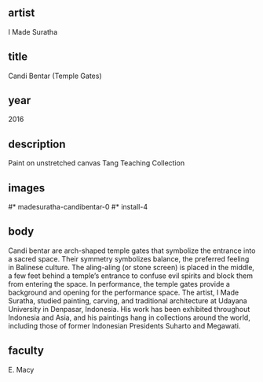 ## artist
I Made Suratha 

## title
Candi Bentar (Temple Gates)

## year
2016 

## description
Paint on unstretched canvas 
Tang Teaching Collection 

## images
#* madesuratha-candibentar-0
#* install-4

## body
Candi bentar are arch-shaped temple gates that symbolize the entrance into a sacred space. Their symmetry symbolizes balance, the preferred feeling in Balinese culture. The aling-aling (or stone screen) is placed in the middle, a few feet behind a temple’s entrance to confuse evil spirits and block them from entering the space. In performance, the temple gates provide a background and opening for the performance space. The artist, I Made Suratha, studied painting, carving, and traditional architecture at Udayana University in Denpasar, Indonesia. His work has been exhibited throughout Indonesia and Asia, and his paintings hang in collections around the world, including those of former Indonesian Presidents Suharto and Megawati. 

## faculty
E. Macy